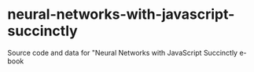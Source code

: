 # neural-networks-with-javascript-succinctly
Source code and data for "Neural Networks with JavaScript Succinctly e-book
